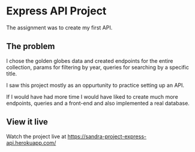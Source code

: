 # Express API Project

The assignment was to create my first API.

## The problem

I chose the golden globes data and created endpoints for the entire collection, params for filtering by year, queries for searching by a specific title. 

I saw this project mostly as an oppurtunity to practice setting up an API. 

If I would have had more time I would have liked to create much more endpoints, queries and a front-end and also implemented a real database.

## View it live

Watch the project live at https://sandra-project-express-api.herokuapp.com/
